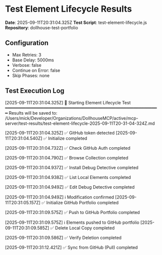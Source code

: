 # Test Element Lifecycle Results

**Date**: 2025-09-11T20:31:04.325Z
**Test Script**: test-element-lifecycle.js
**Repository**: dollhouse-test-portfolio

## Configuration
- Max Retries: 3
- Base Delay: 5000ms
- Verbose: false
- Continue on Error: false
- Skip Phases: none

## Test Execution Log

[2025-09-11T20:31:04.325Z] 🧪 Starting Element Lifecycle Test
━━━━━━━━━━━━━━━━━━━━━━━━━━━━━━━━━━━━━━━━━━━━━━━━━━━━━━━━━━━━
Results will be saved to: /Users/mick/Developer/Organizations/DollhouseMCP/active/mcp-server/test-results/test-element-lifecycle-2025-09-11T20-31-04-324Z.md

[2025-09-11T20:31:04.325Z] ✅ GitHub token detected
[2025-09-11T20:31:04.540Z] ✅ Initialize completed

[2025-09-11T20:31:04.732Z] ✅ Check GitHub Auth completed

[2025-09-11T20:31:04.790Z] ✅ Browse Collection completed

[2025-09-11T20:31:04.937Z] ✅ Install Debug Detective completed

[2025-09-11T20:31:04.938Z] ✅ List Local Elements completed

[2025-09-11T20:31:04.949Z] ✅ Edit Debug Detective completed

[2025-09-11T20:31:04.949Z] ℹ️  Modification confirmed
[2025-09-11T20:31:05.157Z] ✅ Initialize GitHub Portfolio completed

[2025-09-11T20:31:09.575Z] ✅ Push to GitHub Portfolio completed

[2025-09-11T20:31:09.575Z] ℹ️  Elements pushed to GitHub portfolio
[2025-09-11T20:31:09.585Z] ✅ Delete Local Copy completed

[2025-09-11T20:31:09.586Z] ✅ Verify Deletion completed

[2025-09-11T20:31:12.421Z] ✅ Sync from GitHub (Pull) completed

